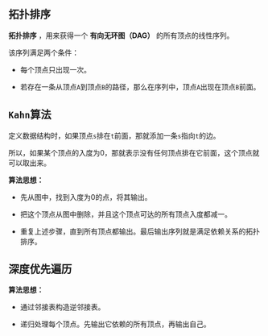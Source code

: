 ## 拓扑排序

**拓扑排序** ，用来获得一个 **有向无环图（DAG）** 的所有顶点的线性序列。

该序列满足两个条件：

- 每个顶点只出现一次。

- 若存在一条从顶点`A`到顶点`B`的路径，那么在序列中，顶点`A`出现在顶点`B`前面。

## `Kahn`算法

定义数据结构时，如果顶点`s`排在`t`前面，那就添加一条`s`指向`t`的边。

所以，如果某个顶点的入度为0，那就表示没有任何顶点排在它前面，这个顶点就可以取出来。

**算法思想：**

- 先从图中，找到入度为0的点，将其输出。

- 把这个顶点从图中删除，并且这个顶点可达的所有顶点入度都减一。

- 重复上述步骤，直到所有顶点都输出。最后输出序列就是满足依赖关系的拓扑排序。

## 深度优先遍历

**算法思想：**

- 通过邻接表构造逆邻接表。

- 递归处理每个顶点。先输出它依赖的所有顶点，再输出自己。